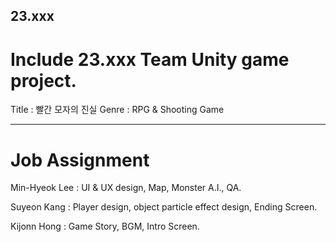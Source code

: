 ## 23.xxx
# Include 23.xxx Team Unity game project.

Title : 빨간 모자의 진실
Genre : RPG & Shooting Game

---------------------------------------------------------------------------
# Job Assignment

Min-Hyeok Lee : UI & UX design, Map, Monster A.I., QA.

Suyeon Kang : Player design, object particle effect design, Ending Screen.

Kijonn Hong : Game Story, BGM, Intro Screen.

